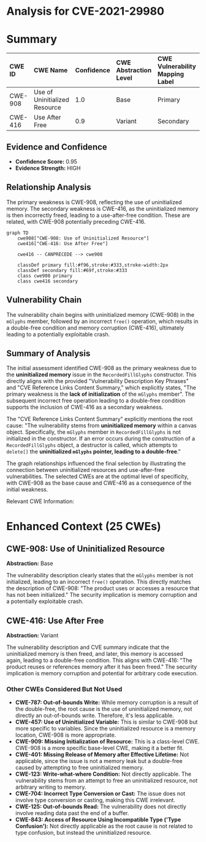 # Analysis for CVE-2021-29980

# Summary

| CWE ID  | CWE Name                                                       | Confidence | CWE Abstraction Level | CWE Vulnerability Mapping Label | CWE-Vulnerability Mapping Notes |
| :-------- | :------------------------------------------------------------- | :--------- | :---------------------- | :------------------------------ | :------------------------------ |
| CWE-908   | Use of Uninitialized Resource                                  | 1.0        | Base                    | Primary                         | Allowed                       |
| CWE-416   | Use After Free                                                 | 0.9        | Variant                 | Secondary                       | Allowed                       |

## Evidence and Confidence

*   **Confidence Score:** 0.95
*   **Evidence Strength:** HIGH

## Relationship Analysis

The primary weakness is CWE-908, reflecting the use of uninitialized memory. The secondary weakness is CWE-416, as the uninitialized memory is then incorrectly freed, leading to a use-after-free condition. These are related, with CWE-908 potentially preceding CWE-416.

```mermaid
graph TD
    cwe908["CWE-908: Use of Uninitialized Resource"]
    cwe416["CWE-416: Use After Free"]

    cwe416 -- CANPRECEDE --> cwe908

    classDef primary fill:#f96,stroke:#333,stroke-width:2px
    classDef secondary fill:#69f,stroke:#333
    class cwe908 primary
    class cwe416 secondary
```

## Vulnerability Chain

The vulnerability chain begins with uninitialized memory (CWE-908) in the `mGlyphs` member, followed by an incorrect `free()` operation, which results in a double-free condition and memory corruption (CWE-416), ultimately leading to a potentially exploitable crash.

## Summary of Analysis

The initial assessment identified CWE-908 as the primary weakness due to the **uninitialized memory** issue in the `RecordedFillGlyphs` constructor. This directly aligns with the provided "Vulnerability Description Key Phrases" and "CVE Reference Links Content Summary," which explicitly states, "The primary weakness is the **lack of initialization** of the `mGlyphs` member". The subsequent incorrect free operation leading to a double-free condition supports the inclusion of CWE-416 as a secondary weakness.

The "CVE Reference Links Content Summary" explicitly mentions the root cause: "The vulnerability stems from **uninitialized memory** within a canvas object. Specifically, the `mGlyphs` member in `RecordedFillGlyphs` is not initialized in the constructor. If an error occurs during the construction of a `RecordedFillGlyphs` object, a destructor is called, which attempts to `delete[]` the **uninitialized `mGlyphs` pointer, leading to a double-free**."

The graph relationships influenced the final selection by illustrating the connection between uninitialized resources and use-after-free vulnerabilities. The selected CWEs are at the optimal level of specificity, with CWE-908 as the base cause and CWE-416 as a consequence of the initial weakness.

Relevant CWE Information:

# Enhanced Context (25 CWEs)

## CWE-908: Use of Uninitialized Resource

**Abstraction:** Base

The vulnerability description clearly states that the `mGlyphs` member is not initialized, leading to an incorrect `free()` operation. This directly matches the description of CWE-908: "The product uses or accesses a resource that has not been initialized." The security implication is memory corruption and a potentially exploitable crash.

## CWE-416: Use After Free

**Abstraction:** Variant

The vulnerability description and CVE summary indicate that the uninitialized memory is then freed, and later, this memory is accessed again, leading to a double-free condition. This aligns with CWE-416: "The product reuses or references memory after it has been freed." The security implication is memory corruption and potential for arbitrary code execution.

### Other CWEs Considered But Not Used

*   **CWE-787: Out-of-bounds Write:** While memory corruption is a result of the double-free, the root cause is the use of uninitialized memory, not directly an out-of-bounds write. Therefore, it's less applicable.
*   **CWE-457: Use of Uninitialized Variable:** This is similar to CWE-908 but more specific to variables. Since the uninitialized resource is a memory location, CWE-908 is more appropriate.
*   **CWE-909: Missing Initialization of Resource:** This is a class-level CWE. CWE-908 is a more specific base-level CWE, making it a better fit.
*   **CWE-401: Missing Release of Memory after Effective Lifetime:** Not applicable, since the issue is not a memory leak but a double-free caused by attempting to free uninitialized memory.
*   **CWE-123: Write-what-where Condition:** Not directly applicable. The vulnerability stems from an attempt to free an uninitialized resource, not arbitrary writing to memory.
*   **CWE-704: Incorrect Type Conversion or Cast:** The issue does not involve type conversion or casting, making this CWE irrelevant.
*   **CWE-125: Out-of-bounds Read:** The vulnerability does not directly involve reading data past the end of a buffer.
*   **CWE-843: Access of Resource Using Incompatible Type ('Type Confusion'):** Not directly applicable as the root cause is not related to type confusion, but instead the uninitialized resource.